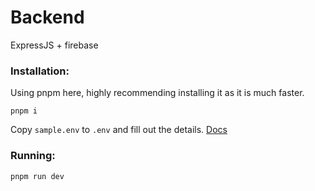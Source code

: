 # Backend

ExpressJS + firebase

### Installation:

Using pnpm here, highly recommending installing it as it is much faster.

```
pnpm i
```

Copy `sample.env` to `.env` and fill out the details. [Docs](https://support.google.com/firebase/answer/7015592#web&zippy=%2Cin-this-article)

### Running:

```
pnpm run dev
```

